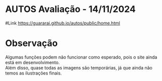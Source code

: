 # AUTOS Avaliação - 14/11/2024

#Link
https://guararai.github.io/autos/public/home.html

# Observação

Algumas funções podem não funcionar como esperado, pois o site ainda está em desenvolvimento. 
<br>
Além disso, quase todas as imagens são temporárias, já que ainda não temos as ilustrações finais.
